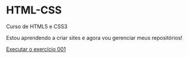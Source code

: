 # HTML-CSS
 Curso de HTML5 e CSS3

Estou aprendendo a criar sites e agora vou gerenciar meus repositórios!

<a href="https://micael-abreu.github.io/HTML-CSS/Exercicios/ex001/index.html"> Executar o exercício 001</a>